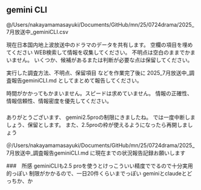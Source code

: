 


## gemini CLI

@/Users/nakayamamasayuki/Documents/GitHub/mn/25/0724drama/2025_7月放送中_geminiCLI.csv

現在日本国内地上波放送中のドラマのデータを共有します。
空欄の項目を埋めてください
WEB検索して情報を収集してください。
不明点は空白のままでかまいません。
いくつか、候補があるまたは判断が必要な点は保留してください。

実行した調査方法、不明点、保留項目
などを作業完了後に
2025_7月放送中_調査報告geminiCLI.md
としてまとめて報告してください。

時間がかかってもかまいません。スピードは求めていません。
情報の正確性、情報信頼性、情報密度を優先してください。


### 
ありがとうございます、
gemini2.5proの制限にきましたね。
では一度中断しましょう、保留とします。
また、2.5proの枠が使えるようになったら再開しましょう


＠/Users/nakayamamasayuki/Documents/GitHub/mn/25/0724drama/2025_7月放送中_調査報告geminiCLI.md
に現在までの状況報告記録お願いします


###　所感
geminiCLIも2.5 proを使うとけっこういい精度ででるので十分実用的っぽい
制限がかかるので、一日20件くらいまでっぽい
geminiとclaudeとどっちか、か